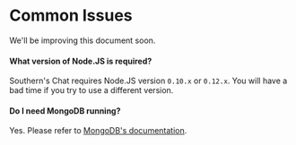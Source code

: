 # Common Issues

We'll be improving this document soon.

#### What version of Node.JS is required?

Southern's Chat requires Node.JS version ```0.10.x``` or ```0.12.x```. You will have a bad time if you try to use a different version.

#### Do I need MongoDB running?

Yes. Please refer to [MongoDB's documentation](http://docs.mongodb.org/manual/).
